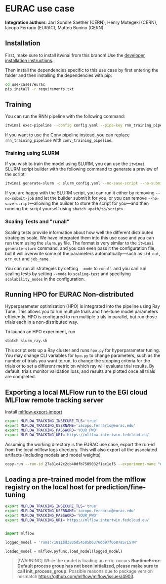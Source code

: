# EURAC use case

**Integration authors**: Jarl Sondre Saether (CERN), Henry Mutegeki (CERN), Iacopo Ferrario (EURAC), Matteo Bunino (CERN)

## Installation

First, make sure to install itwinai from this branch!
Use the [developer installation instructions](https://github.com/interTwin-eu/itwinai/#installation-for-developers).

Then install the dependencies specific to this use case by first entering the
folder and then installing the dependencies with pip:

```bash
cd use-cases/eurac
pip install -r requirements.txt
```

## Training

You can run the RNN pipeline with the following command:

```bash
itwinai exec-pipeline --config config.yaml --pipe-key rnn_training_pipeline
```

If you want to use the Conv pipeline instead, you can replace `rnn_training_pipeline`
with `conv_training_pipeline`.

### Training using SLURM

If you wish to train the model using SLURM, you can use the `itwinai` SLURM script
builder with the following command to generate a preview of the script:

```bash
itwinai generate-slurm -c slurm_config.yaml --no-save-script --no-submit-job
```

If you are happy with the SLURM script, you can run it either by removing
`--no-submit-job` and let the builder submit it for you, or you can remove
`--no-save-script`—allowing the builder to store the script for you—and then running
the script yourself using `sbatch <path/to/script>`. 

### Scaling Tests and "runall"

Scaling tests provide information about how well the different distributed strategies
scale. We have integrated them into this use case and you can run them using the
`slurm.py` file. The format is very similar to the `itwinai generate-slurm` command,
and you can even pass it the configuration file, but it will overwrite some of the
parameters automatically—such as `std_out`, `err_out` and `job_name`. 

You can run all strategies by setting `--mode` to `runall` and you can run scaling
tests by setting `--mode` to `scaling-test` and specifying `scalability_nodes` in the
configuration.

## Running HPO for EURAC Non-distributed

Hyperparameter optimization (HPO) is integrated into the pipeline using Ray Tune.
This allows you to run multiple trials and fine-tune model parameters efficiently.
HPO is configured to run multiple trials in parallel, but run those trials each in a non-distributed way.

To launch an HPO experiment, run

```bash
sbatch slurm_ray.sh
```

This script sets up a Ray cluster and runs `hpo.py` for hyperparameter tuning.
You may change CLI variables for `hpo.py` to change parameters,
such as the number of trials you want to run, to change the stopping criteria for the trials or to set a different metric on which ray will evaluate trial results.
By default, trials monitor validation loss, and results are plotted once all trials are completed.

## Exporting a local MLFlow run to the EGI cloud MLFlow remote tracking server

Install [mlflow-export-import](https://github.com/mlflow/mlflow-export-import)

```bash
export MLFLOW_TRACKING_INSECURE_TLS='true'
export MLFLOW_TRACKING_USERNAME='iacopo.ferrario@eurac.edu'
export MLFLOW_TRACKING_PASSWORD='YOUR_PWD'
export MLFLOW_TRACKING_URI='https://mlflow.intertwin.fedcloud.eu/'
```

Assuming the working directory is the EURAC use case, export the run-id from the
local mlflow logs directory. This will also export all the associated artifacts
(including models and model weights)

```bash
copy-run --run-id 27a81c42c2cb40dfb7505032f1ac1ef5 --experiment-name "drought use case lstm" --src-mlflow-uri mllogs/mlflow --dst-mlflow-uri https://mlflow.intertwin.fedcloud.eu/
```

## Loading a pre-trained model from the mlflow registry on the local host for prediction/fine-tuning

```bash
export MLFLOW_TRACKING_INSECURE_TLS='true'
export MLFLOW_TRACKING_USERNAME='iacopo.ferrario@eurac.edu'
export MLFLOW_TRACKING_PASSWORD='YOUR_PWD'
export MLFLOW_TRACKING_URI='https://mlflow.intertwin.fedcloud.eu/'
```

```python

import mlflow

logged_model = 'runs:/1811bd3835d54585b6376dd97f6687a5/LSTM'

loaded_model = mlflow.pyfunc.load_model(logged_model)

```

> [!WARNING] While the model is loading an error occurs **RuntimeError: Default process group has not been initialized, please make sure to call init_process_group.**
> Possible reasons due to package version mismatch <https://github.com/mlflow/mlflow/issues/4903>.
